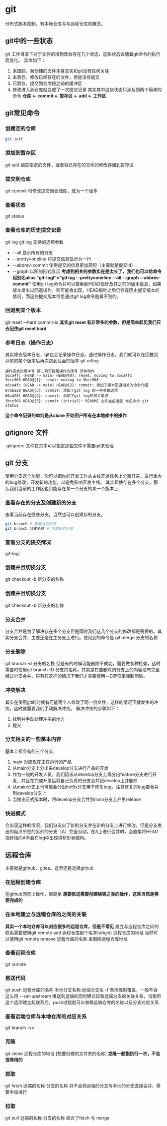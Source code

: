 # git
分布式版本控制，有本地仓库与与远程仓库的概念。
## git中的一些状态
git 工作目录下对于文件的增删改会存在几个状态，这些状态会随着git命令的执行而变化。
具体如下：
1. 未跟踪。新创建的文件本身其实和git没有任何关联
2. 未暂存。修改已经存在的文件，但是没有提交
3. 已暂存。提交到仓库按之前的缓冲区
4. 修改进入到仓库就变成了一次提交记录
其实其中这些状态只涉及到两个简单的命令
**仓库 <- commit <- 暂存区 <- add <- 工作区**
## git常见命令
### 创建空的仓库
```bash
git init
```
### 添加到暂存区
git add
跟踪指定的文件，或者将已存在的文件的修改存储到暂存区
### 提交到仓库
git commit 
将修改提交到仓储库，成为一个版本
### 查看状态
git status
### 查看仓库的历史提交记录
git log
git log 支持的选项参数
* --all 显示所有的分支
* --pretty=oneline 将提交信息显示为一行
* --abbrev-commit 使得提交的信息更加简短（主要就是提交id）
* --graph 以图的形式显示
**考虑到相关的参数实在是太长了，我们也可以给命令起别名alias "git-logl"="git log --pretty=oneline --all --graph --abbrev-commit"**
使用git log命令只可以查看到HEAD指针及其之前的版本信息，如果版本发生过回退操作，则可能会出现，HEAD指针之后仍存在历史提交版本的情况，而这些提交版本信息通过git log命令是看不到的。
### 回退到某个版本
git reset --hard commit-id
**其实git reset 有非常多的参数，但是简单起见我们只去记住git reset hard**
### 参考日志（操作日志）
其实除去版本日志，git也会记录操作日志。通过操作日志，我们就可以在回推到以前的某个版本后再次跳到后面的版本
git reflog

```text
操作完成的版本号 第二列可能是操作的序号 具体动作
a6ca4fc (HEAD -> main) HEAD@{0}: reset: moving to a6ca4fc
3bcc508 HEAD@{1}: reset: moving to 3bcc508
a6ca4fc (HEAD -> main) HEAD@{2}: commit: 添加了版本回退相关的命令介绍
87aba30 HEAD@{3}: commit: 添加了git log 的一些参数选项
06ad28f HEAD@{4}: commit: 添加了git log的相关笔记
3bcc508 HEAD@{5}: commit (initial): README 文件当前进度 常见命令 git status
```
**这个命令记录的单纯是从clone 开始用户所有在本地库中的操作**
## gitignore 文件
.gitignore 文件在其中可以指定那些文件不需要git来管理

## git 分支
使用分支这个功能，你可以把你的开发工作从主线开发任务上分离开来，进行重大的bug修改，开发新的功能，以避免影响开发主线。
其实即使存在多个分支，那么我们当前的工作区也只能存在某一个分支的某一个版本上
### 查看存在的分支及创建新的分支
查看当前存在哪些分支，当然也可以创建新的分支。
```bash
git branch # 查看当前分支
git branch 分支名称 # 创建新的分支
```
### 查看分支的提交情况
git-logl 
### 创建并且切换分支
git checkout -b 新分支的名称
### 创建并且切换分支
git checkout -b 新分支的名称
### 分支合并
分支合并是为了解决存在多个分支但是同时我们这几个分支的修改都是需要的。其实分支合并，主要还是在主分支上进行。使用到的命令是
git merge 分支的名称
### 分支删除
git branch -d 分支的名换 但是有的时候可能删除不成功，需要做各种检查，这时需要时使用git branch -D 分支的名称。其实是在要删除的分支上的内容没有完全经过分支合并，只有在这样的情况下我们才需要使用—D选项来强制删除。
### 冲突解决
其实在使用git的时候有可能两个人修改了同一份文件，这样的情况下就发生的冲突，这时就需要我们手动解决冲突。
解决冲突的步骤如下：
1. 找到并手动处理冲突的地方
2. 提交
### 分支相关的一些基本内容
基本上都会有的三个分支:
1. main 对应现在正在运行的产品
2. 从main分支上分出来develop分支进行产品的开发
3. 作为一般的开发人员，我们因该从develop分支上再分出feature分支进行开发，并且在完成开发后将自己负责的分支合并到develop上并删除
4. 从main分支上也可能会分出hotfix分支用于修复bug，注意修复的bug要合并到develop分支上
5. 当推出正式版本时，将develop分支合并到main分支上产生release
### 快进模式
会出现这样的情况，我们分支出了新的分支并在新的分支上进行修改，但是分支发出的起点所在的另外的分支（A）完全没动，在A上进行合并时，会直接将HEAD指针指向A不会在log中出现拱桥形状结构。
## 远程仓库
主要就是github、gitee。这里还是选择github
### 在远程创建仓库
在github网页上操作，很简单
**想要推送需要创建秘钥之类的操作，这些当然是需要完成的**
### 在本地建立与远程仓库的之间的关联
**其实一个本地仓库可以对应很多的远程仓库，但是不常见**
建立与远程仓库之间的联系需要使用git remote add 远程仓库起个名字(origin) 远程仓库的地址
当然可以使用git remote remove 远程仓库的名称 来删除远程仓库地址
### 查看远程仓库
git remote
### 推送代码
git push 远程仓库的名称 本地分支名称:远端分支名
-f 表示强制覆盖，一般不会这么用
--set-upstream 推送到远端的同时建立起和远端分支的关联关系，当使用这个选项建立起联系后，push过程就可以省略远端仓库的名称以及分支对应关系
### 查看远端仓库与本地仓库的对应关系
git branch -vv
### 克隆
git clone 远程仓库的地址 [想要创建的文件夹的名称]
**克隆一般指执行一次，不会很常用的**
### 抓取
git fetch 远端的名称 分支的名称
并不会将远端的分支与本地的分支直接合并，需要手动进行
### 拉取
git pull 远端的名称 分支的名称
结合了fetch 与 merge
